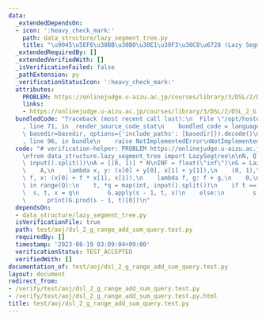 ```yaml
---
data:
  _extendedDependsOn:
  - icon: ':heavy_check_mark:'
    path: data_structure/lazy_segment_tree.py
    title: "\u9045\u5EF6\u30BB\u30B0\u30E1\u30F3\u30C8\u6728 (Lazy Segment Tree)"
  _extendedRequiredBy: []
  _extendedVerifiedWith: []
  _isVerificationFailed: false
  _pathExtension: py
  _verificationStatusIcon: ':heavy_check_mark:'
  attributes:
    PROBLEM: https://onlinejudge.u-aizu.ac.jp/courses/library/3/DSL/2/DSL_2_G
    links:
    - https://onlinejudge.u-aizu.ac.jp/courses/library/3/DSL/2/DSL_2_G
  bundledCode: "Traceback (most recent call last):\n  File \"/opt/hostedtoolcache/PyPy/3.10.13/x64/lib/pypy3.10/site-packages/onlinejudge_verify/documentation/build.py\"\
    , line 71, in _render_source_code_stat\n    bundled_code = language.bundle(stat.path,\
    \ basedir=basedir, options={'include_paths': [basedir]}).decode()\n  File \"/opt/hostedtoolcache/PyPy/3.10.13/x64/lib/pypy3.10/site-packages/onlinejudge_verify/languages/python.py\"\
    , line 96, in bundle\n    raise NotImplementedError\nNotImplementedError\n"
  code: "# verification-helper: PROBLEM https://onlinejudge.u-aizu.ac.jp/courses/library/3/DSL/2/DSL_2_G\n\
    \nfrom data_structure.lazy_segment_tree import LazySegtree\n\nN, Q = map(int,\
    \ input().split())\nA = [(0, 1)] * N\nINF = float(\"inf\")\nG = LazySegtree(\n\
    \    A,\n    lambda x, y: (x[0] + y[0], x[1] + y[1]),\n    (0, 1),\n    lambda\
    \ f, x: (x[0] + f * x[1], x[1]),\n    lambda f, g: f + g,\n    0,\n)\n\nfor _\
    \ in range(Q):\n    t, *q = map(int, input().split())\n    if t == 0:\n      \
    \  s, t, x = q\n        G.apply(s - 1, t, x)\n    else:\n        s, t = q\n  \
    \      print(G.prod(s - 1, t)[0])\n"
  dependsOn:
  - data_structure/lazy_segment_tree.py
  isVerificationFile: true
  path: test/aoj/dsl_2_g_range_add_sum_query.test.py
  requiredBy: []
  timestamp: '2023-08-19 03:09:04+09:00'
  verificationStatus: TEST_ACCEPTED
  verifiedWith: []
documentation_of: test/aoj/dsl_2_g_range_add_sum_query.test.py
layout: document
redirect_from:
- /verify/test/aoj/dsl_2_g_range_add_sum_query.test.py
- /verify/test/aoj/dsl_2_g_range_add_sum_query.test.py.html
title: test/aoj/dsl_2_g_range_add_sum_query.test.py
---
```

